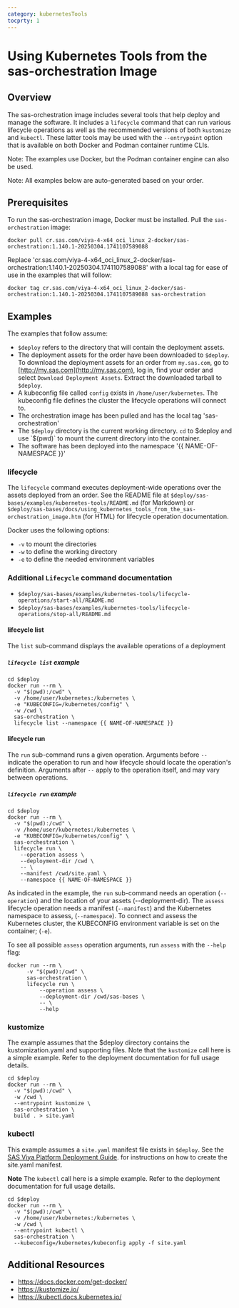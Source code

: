 ```yaml
---
category: kubernetesTools
tocprty: 1
---
```


# Using Kubernetes Tools from the sas-orchestration Image

## Overview

The sas-orchestration image includes several tools that help
deploy and manage the software. It includes a `lifecycle` command
that can run various lifecycle operations as well as the recommended
versions of both `kustomize` and `kubectl`. These latter tools may
be used with the `--entrypoint` option that is available on both Docker
and Podman container runtime CLIs.

Note: The examples use Docker, but the Podman container engine can also
be used.

Note: All examples below are auto-generated based on your order.

## Prerequisites

To run the sas-orchestration image, Docker must be installed.
Pull the `sas-orchestration` image:

```
docker pull cr.sas.com/viya-4-x64_oci_linux_2-docker/sas-orchestration:1.140.1-20250304.1741107589088
```

Replace 'cr.sas.com/viya-4-x64_oci_linux_2-docker/sas-orchestration:1.140.1-20250304.1741107589088' with a local tag for ease of use in the examples that will follow:

```
docker tag cr.sas.com/viya-4-x64_oci_linux_2-docker/sas-orchestration:1.140.1-20250304.1741107589088 sas-orchestration
```

## Examples

The examples that follow assume:

* `$deploy` refers to the directory that will contain the deployment assets.
* The deployment assets for the order have been downloaded to `$deploy`. To download the deployment assets
  for an order from `my.sas.com`, go to [http://my.sas.com](http://my.sas.com), log in, find your order
  and select `Download Deployment Assets`. Extract the downloaded tarball to `$deploy`.
* A kubeconfig file called `config` exists in `/home/user/kubernetes`. The kubeconfig file defines the cluster
  the lifecycle operations will connect to.
* The orchestration image has been pulled and has the local tag 'sas-orchestration'
* The `$deploy` directory is the current working directory.
  `cd` to $deploy and use `$(pwd)` to mount the current directory into the container.
* The software has been deployed into the namespace '{{ NAME-OF-NAMESPACE }}'

### lifecycle

The `lifecycle` command executes deployment-wide operations over the assets deployed from an order.
See the README file at `$deploy/sas-bases/examples/kubernetes-tools/README.md` (for Markdown)
or `$deploy/sas-bases/docs/using_kubernetes_tools_from_the_sas-orchestration_image.htm` (for HTML) for
lifecycle operation documentation.

Docker uses the following options:

* `-v` to mount the directories
* `-w` to define the working directory
* `-e` to define the needed environment variables

### Additional `Lifecycle` command documentation
* `$deploy/sas-bases/examples/kubernetes-tools/lifecycle-operations/start-all/README.md`
* `$deploy/sas-bases/examples/kubernetes-tools/lifecycle-operations/stop-all/README.md`

#### lifecycle list

The `list` sub-command displays the available operations of a deployment

##### `lifecycle list` example

```
cd $deploy
docker run --rm \
  -v "$(pwd):/cwd" \
  -v /home/user/kubernetes:/kubernetes \
  -e "KUBECONFIG=/kubernetes/config" \
  -w /cwd \
  sas-orchestration \
  lifecycle list --namespace {{ NAME-OF-NAMESPACE }}
```

#### lifecycle run

The `run` sub-command runs a given operation.
Arguments before `--` indicate the operation to run and how lifecycle should locate the operation's
definition. Arguments after `--` apply to the operation itself, and may vary between operations.

##### `lifecycle run` example

```
cd $deploy
docker run --rm \
  -v "$(pwd):/cwd" \
  -v /home/user/kubernetes:/kubernetes \
  -e "KUBECONFIG=/kubernetes/config" \
  sas-orchestration \
  lifecycle run \
    --operation assess \
    --deployment-dir /cwd \
    -- \
    --manifest /cwd/site.yaml \
    --namespace {{ NAME-OF-NAMESPACE }}
```

As indicated in the example, the `run` sub-command needs an operation (`--operation`) and the location of
your assets (--deployment-dir). The `assess` lifecycle operation needs a manifest (`--manifest`) and the
Kubernetes namespace to assess, (`--namespace`). To connect and assess the Kubernetes cluster,
the KUBECONFIG environment variable is set on the container; (`-e`).

To see all possible `assess` operation arguments, run `assess` with the `--help` flag:
```
docker run --rm \
      -v "$(pwd):/cwd" \
      sas-orchestration \
      lifecycle run \
          --operation assess \
          --deployment-dir /cwd/sas-bases \
          -- \
          --help
```

### kustomize

The example assumes that the $deploy directory contains the kustomization.yaml
and supporting files. Note that the `kustomize` call here is a simple example.
Refer to the deployment documentation for full usage details.

```
cd $deploy
docker run --rm \
  -v "$(pwd):/cwd" \
  -w /cwd \
  --entrypoint kustomize \
  sas-orchestration \
  build . > site.yaml
```

### kubectl

This example assumes a `site.yaml` manifest file exists in `$deploy`.
See the [SAS Viya Platform Deployment Guide](http://documentation.sas.com/?cdcId=itopscdc&cdcVersion=default&docsetId=dplyml0phy0dkr&docsetTarget=titlepage.htm).
for instructions on how to create the site.yaml manifest.

**Note** The `kubectl` call here is a simple example.
Refer to the deployment documentation for full usage details.

```
cd $deploy
docker run --rm \
  -v "$(pwd):/cwd" \
  -v /home/user/kubernetes:/kubernetes \
  -w /cwd \
  --entrypoint kubectl \
  sas-orchestration \
  --kubeconfig=/kubernetes/kubeconfig apply -f site.yaml
```

## Additional Resources
* https://docs.docker.com/get-docker/
* https://kustomize.io/
* https://kubectl.docs.kubernetes.io/